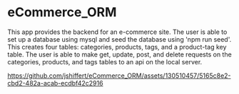 # eCommerce_ORM
This app provides the backend for an e-commerce site. The user is able to set up a database using mysql and seed the database using 'npm run seed'. This creates four tables: categories, products, tags, and a product-tag key table. The user is able to make get, update, post, and delete requests on the categories, products, and tags tables to an api on the local server.

https://github.com/jshiffert/eCommerce_ORM/assets/130510457/5165c8e2-cbd2-482a-acab-ecdbf42c2916
